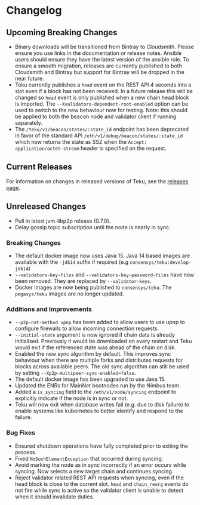 # Changelog

## Upcoming Breaking Changes
- Binary downloads will be transitioned from Bintray to Cloudsmith.  Please ensure you use links in the documentation or release notes.
  Ansible users should ensure they have the latest version of the ansible role.
  To ensure a smooth migration, releases are currently published to both Cloudsmith and Bintray but support for Bintray will be dropped in the near future.
- Teku currently publishes a `head` event on the REST API 4 seconds into a slot even if a block has not been received. In a future release this will be changed so `head` event is only published when a new
  chain head block is imported. The `--Xvalidators-dependent-root-enabled` option can be used to switch to the new behaviour now for testing.
  Note: this should be applied to both the beacon node and validator client if running separately.
- The `/teku/v1/beacon/states/:state_id` endpoint has been deprecated in favor of the standard API `/eth/v1/debug/beacon/states/:state_id` which now returns the state as SSZ when the `Accept: application/octet-stream` header is specified on the request.

## Current Releases
For information on changes in released versions of Teku, see the [releases page](https://github.com/ConsenSys/teku/releases).

## Unreleased Changes
- Pull in latest jvm-libp2p release (0.7.0).
- Delay gossip topic subscription until the node is nearly in sync.

### Breaking Changes
- The default docker image now uses Java 15. Java 14 based images are available with the `-jdk14` suffix if required (e.g `consensys/teku:develop-jdk14`)
- `--validators-key-files` and `--validators-key-password-files` have now been removed. They are replaced by `--validator-keys`.
- Docker images are now being published to `consensys/teku`. The `pegasys/teku` images are no longer updated.

### Additions and Improvements
- `--p2p-nat-method upnp` has been added to allow users to use upnp to configure firewalls to allow incoming connection requests.
- `--initial-state` argument is now ignored if chain data is already initialised. Previously it would be downloaded on every restart and Teku would exit if the referenced state was ahead of the chain on disk.
- Enabled the new sync algorithm by default. This improves sync behaviour when there are multiple forks and distributes requests for blocks across available peers. The old sync algorithm can still be used by setting `--Xp2p-multipeer-sync-enabled=false`.
- The default docker image has been upgraded to use Java 15.
- Updated the ENRs for MainNet bootnodes run by the Nimbus team.
- Added a `is_syncing` field to the `/eth/v1/node/syncing` endpoint to explicitly indicate if the node is in sync or not. 
- Teku will now exit when database writes fail (e.g. due to disk failure) to enable systems like kubernetes to better identify and respond to the failure.

### Bug Fixes
- Ensured shutdown operations have fully completed prior to exiting the process.
- Fixed `NoSuchElementException` that occurred during syncing.
- Avoid marking the node as in sync incorrectly if an error occurs while syncing. Now selects a new target chain and continues syncing.
- Reject validator related REST API requests when syncing, even if the head block is close to the current slot.  `head` and `chain_reorg` events do not fire while sync is active so the validator client is unable to detect when it should invalidate duties.